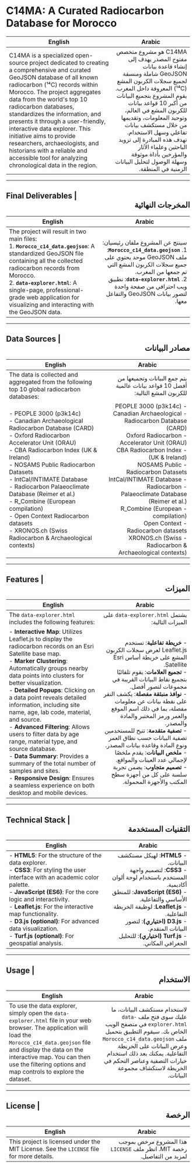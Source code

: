 # C14MA: A Curated Radiocarbon Database for Morocco

| English | <div dir="rtl">Arabic</div> |
|---|---|
| C14MA is a specialized open-source project dedicated to creating a comprehensive and curated GeoJSON database of all known radiocarbon (¹⁴C) records within Morocco. The project aggregates data from the world's top 10 radiocarbon databases, standardizes the information, and presents it through a user-friendly, interactive data explorer. This initiative aims to provide researchers, archaeologists, and historians with a reliable and accessible tool for analyzing chronological data in the region. | <div dir="rtl">C14MA هو مشروع متخصص مفتوح المصدر يهدف إلى إنشاء قاعدة بيانات GeoJSON شاملة ومنسقة لجميع سجلات الكربون المشع (¹⁴C) المعروفة داخل المغرب. يقوم المشروع بتجميع البيانات من أكبر 10 قواعد بيانات للكربون المشع في العالم، وتوحيد المعلومات، وتقديمها من خلال مستكشف بيانات تفاعلي وسهل الاستخدام. تهدف هذه المبادرة إلى تزويد الباحثين وعلماء الآثار والمؤرخين بأداة موثوقة وسهلة الوصول لتحليل البيانات الزمنية في المنطقة.</div> |

---

## Final Deliverables | <div dir="rtl">المخرجات النهائية</div>

| English | <div dir="rtl">Arabic</div> |
|---|---|
| The project will result in two main files: <br> 1. **`Morocco_c14_data.geojson`**: A standardized GeoJSON file containing all the collected radiocarbon records from Morocco. <br> 2. **`data-explorer.html`**: A single-page, professional-grade web application for visualizing and interacting with the GeoJSON data. | <div dir="rtl">سينتج عن المشروع ملفان رئيسيان: <br> 1. **`Morocco_c14_data.geojson`**: ملف GeoJSON موحد يحتوي على جميع سجلات الكربون المشع التي تم جمعها من المغرب. <br> 2. **`data-explorer.html`**: تطبيق ويب احترافي من صفحة واحدة لتصور بيانات GeoJSON والتفاعل معها.</div> |

---

## Data Sources | <div dir="rtl">مصادر البيانات</div>

| English | <div dir="rtl">Arabic</div> |
|---|---|
| The data is collected and aggregated from the following top 10 global radiocarbon databases: | <div dir="rtl">يتم جمع البيانات وتجميعها من أفضل 10 قواعد بيانات عالمية للكربون المشع التالية:</div> |
| - PEOPLE 3000 (p3k14c)<br>- Canadian Archaeological Radiocarbon Database (CARD)<br>- Oxford Radiocarbon Accelerator Unit (ORAU)<br>- CBA Radiocarbon Index (UK & Ireland)<br>- NOSAMS Public Radiocarbon Datasets<br>- IntCal/INTIMATE Database<br>- Radiocarbon Palaeoclimate Database (Reimer et al.)<br>- R_Combine (European compilation)<br>- Open Context Radiocarbon datasets<br>- XRONOS.ch (Swiss Radiocarbon & Archaeological contexts) | <div dir="rtl">- PEOPLE 3000 (p3k14c)<br>- Canadian Archaeological Radiocarbon Database (CARD)<br>- Oxford Radiocarbon Accelerator Unit (ORAU)<br>- CBA Radiocarbon Index (UK & Ireland)<br>- NOSAMS Public Radiocarbon Datasets<br>- IntCal/INTIMATE Database<br>- Radiocarbon Palaeoclimate Database (Reimer et al.)<br>- R_Combine (European compilation)<br>- Open Context Radiocarbon datasets<br>- XRONOS.ch (Swiss Radiocarbon & Archaeological contexts)</div> |

---

## Features | <div dir="rtl">الميزات</div>

| English | <div dir="rtl">Arabic</div> |
|---|---|
| The `data-explorer.html` includes the following features: | <div dir="rtl">يشتمل `data-explorer.html` على الميزات التالية:</div> |
| - **Interactive Map**: Utilizes Leaflet.js to display the radiocarbon records on an Esri Satellite base map.<br>- **Marker Clustering**: Automatically groups nearby data points into clusters for better visualization.<br>- **Detailed Popups**: Clicking on a data point reveals detailed information, including site name, age, lab code, material, and source.<br>- **Advanced Filtering**: Allows users to filter data by age range, material type, and source database.<br>- **Data Summary**: Provides a summary of the total number of samples and sites.<br>- **Responsive Design**: Ensures a seamless experience on both desktop and mobile devices. | <div dir="rtl">- **خريطة تفاعلية**: تستخدم Leaflet.js لعرض سجلات الكربون المشع على خريطة أساس Esri Satellite.<br>- **تجميع العلامات**: يقوم تلقائيًا بتجميع نقاط البيانات القريبة في مجموعات لتصور أفضل.<br>- **نوافذ منبثقة مفصلة**: يكشف النقر على نقطة بيانات عن معلومات مفصلة، بما في ذلك اسم الموقع والعمر ورمز المختبر والمادة والمصدر.<br>- **تصفية متقدمة**: تتيح للمستخدمين تصفية البيانات حسب نطاق العمر ونوع المادة وقاعدة بيانات المصدر.<br>- **ملخص البيانات**: يقدم ملخصًا لإجمالي عدد العينات والمواقع.<br>- **تصميم متجاوب**: يضمن تجربة سلسة على كل من أجهزة سطح المكتب والأجهزة المحمولة.</div> |

---

## Technical Stack | <div dir="rtl">التقنيات المستخدمة</div>

| English | <div dir="rtl">Arabic</div> |
|---|---|
| - **HTML5**: For the structure of the data explorer.<br>- **CSS3**: For styling the user interface with an academic color palette.<br>- **JavaScript (ES6)**: For the core logic and interactivity.<br>- **Leaflet.js**: For the interactive map functionality.<br>- **D3.js (optional)**: For advanced data visualization.<br>- **Turf.js (optional)**: For geospatial analysis. | <div dir="rtl">- **HTML5**: لهيكل مستكشف البيانات.<br>- **CSS3**: لتصميم واجهة المستخدم باستخدام لوحة ألوان أكاديمية.<br>- **JavaScript (ES6)**: للمنطق الأساسي والتفاعلية.<br>- **Leaflet.js**: لوظيفة الخريطة التفاعلية.<br>- **D3.js (اختياري)**: لتصور البيانات المتقدم.<br>- **Turf.js (اختياري)**: للتحليل الجغرافي المكاني.</div> |

---

## Usage | <div dir="rtl">الاستخدام</div>

| English | <div dir="rtl">Arabic</div> |
|---|---|
| To use the data explorer, simply open the `data-explorer.html` file in your web browser. The application will load the `Morocco_c14_data.geojson` file and display the data on the interactive map. You can then use the filtering options and map controls to explore the dataset. | <div dir="rtl">لاستخدام مستكشف البيانات، ما عليك سوى فتح ملف `data-explorer.html` في متصفح الويب الخاص بك. سيقوم التطبيق بتحميل ملف `Morocco_c14_data.geojson` وعرض البيانات على الخريطة التفاعلية. يمكنك بعد ذلك استخدام خيارات التصفية وعناصر التحكم في الخريطة لاستكشاف مجموعة البيانات.</div> |

---

## License | <div dir="rtl">الرخصة</div>

| English | <div dir="rtl">Arabic</div> |
|---|---|
| This project is licensed under the MIT License. See the `LICENSE` file for more details. | <div dir="rtl">هذا المشروع مرخص بموجب رخصة MIT. انظر ملف `LICENSE` لمزيد من التفاصيل.</div> |
